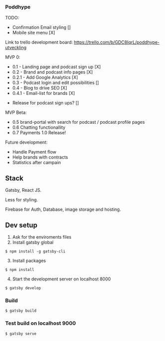 ### Poddhype 

TODO:
* Confirmation Email styling [] 
* Mobile site menu [X] 

Link to trello development board:
https://trello.com/b/GDC8IqrL/poddhype-utveckling

MVP 0:
 * 0.1 - Landing page and podcast sign up [X]
 * 0.2 - Brand and podcast info pages [X]
 * 0.2.1 - Add Google Analytics [X]
 * 0.3 - Podcast login and edit possibilities []
 * 0.4 - Blog to drive SEO [X]
 * 0.4.1 - Email-list for brands [X]
 - Release for podcast sign ups? []
 
MVP Beta:
 * 0.5 brand-portal with search for podcast / podcast profile pages
 * 0.6 Chatting functionallity
 * 0.7 Payments
 1.0 Release! 

Future development: 
 * Handle Payment flow
 * Help brands with contracts
 * Statistics after campain

## Stack
Gatsby, React JS. 

Less for styling.

Firebase for Auth, Database, image storage and hosting. 

## Dev setup

1. Ask for the enviroments files
2. Install gatsby global
```
$ npm install -g gatsby-cli
```
3. Install packages
```
$ npm install 
```
4. Start the development server on localhost 8000 
```
$ gatsby develop
```

### Build 
```
$ gatsby build
```
### Test build on localhost 9000
```
$ gatsby serve
```

